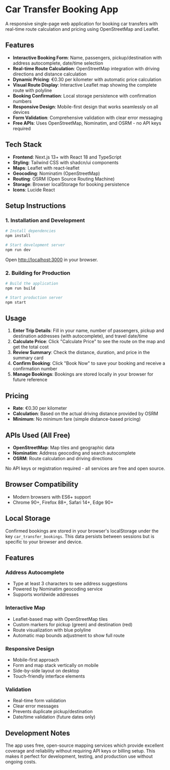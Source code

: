# Car Transfer Booking App

A responsive single-page web application for booking car transfers with real-time route calculation and pricing using OpenStreetMap and Leaflet.

## Features

- **Interactive Booking Form**: Name, passengers, pickup/destination with address autocomplete, date/time selection
- **Real-time Route Calculation**: OpenStreetMap integration with driving directions and distance calculation
- **Dynamic Pricing**: €0.30 per kilometer with automatic price calculation
- **Visual Route Display**: Interactive Leaflet map showing the complete route with polyline
- **Booking Confirmation**: Local storage persistence with confirmation numbers
- **Responsive Design**: Mobile-first design that works seamlessly on all devices
- **Form Validation**: Comprehensive validation with clear error messaging
- **Free APIs**: Uses OpenStreetMap, Nominatim, and OSRM - no API keys required

## Tech Stack

- **Frontend**: Next.js 13+ with React 18 and TypeScript
- **Styling**: Tailwind CSS with shadcn/ui components
- **Maps**: Leaflet with react-leaflet
- **Geocoding**: Nominatim (OpenStreetMap)
- **Routing**: OSRM (Open Source Routing Machine)
- **Storage**: Browser localStorage for booking persistence
- **Icons**: Lucide React

## Setup Instructions

### 1. Installation and Development

```bash
# Install dependencies
npm install

# Start development server
npm run dev
```

Open [http://localhost:3000](http://localhost:3000) in your browser.

### 2. Building for Production

```bash
# Build the application
npm run build

# Start production server
npm start
```

## Usage

1. **Enter Trip Details**: Fill in your name, number of passengers, pickup and destination addresses (with autocomplete), and travel date/time
2. **Calculate Price**: Click "Calculate Price" to see the route on the map and get the total cost
3. **Review Summary**: Check the distance, duration, and price in the summary card
4. **Confirm Booking**: Click "Book Now" to save your booking and receive a confirmation number
5. **Manage Bookings**: Bookings are stored locally in your browser for future reference

## Pricing

- **Rate**: €0.30 per kilometer
- **Calculation**: Based on the actual driving distance provided by OSRM
- **Minimum**: No minimum fare (simple distance-based pricing)

## APIs Used (All Free)

- **OpenStreetMap**: Map tiles and geographic data
- **Nominatim**: Address geocoding and search autocomplete
- **OSRM**: Route calculation and driving directions

No API keys or registration required - all services are free and open source.

## Browser Compatibility

- Modern browsers with ES6+ support
- Chrome 90+, Firefox 88+, Safari 14+, Edge 90+

## Local Storage

Confirmed bookings are stored in your browser's localStorage under the key `car_transfer_bookings`. This data persists between sessions but is specific to your browser and device.

## Features

### Address Autocomplete
- Type at least 3 characters to see address suggestions
- Powered by Nominatim geocoding service
- Supports worldwide addresses

### Interactive Map
- Leaflet-based map with OpenStreetMap tiles
- Custom markers for pickup (green) and destination (red)
- Route visualization with blue polyline
- Automatic map bounds adjustment to show full route

### Responsive Design
- Mobile-first approach
- Form and map stack vertically on mobile
- Side-by-side layout on desktop
- Touch-friendly interface elements

### Validation
- Real-time form validation
- Clear error messages
- Prevents duplicate pickup/destination
- Date/time validation (future dates only)

## Development Notes

The app uses free, open-source mapping services which provide excellent coverage and reliability without requiring API keys or billing setup. This makes it perfect for development, testing, and production use without ongoing costs.
